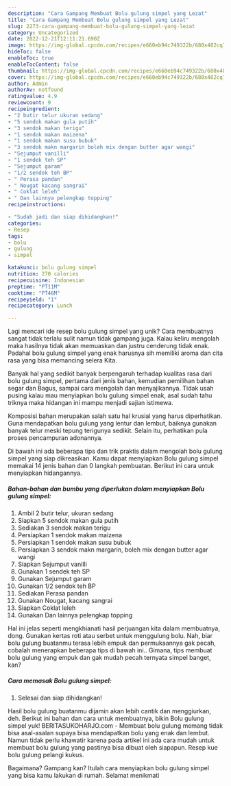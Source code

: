```yaml
---
description: "Cara Gampang Membuat Bolu gulung simpel yang Lezat"
title: "Cara Gampang Membuat Bolu gulung simpel yang Lezat"
slug: 2273-cara-gampang-membuat-bolu-gulung-simpel-yang-lezat
category: Uncategorized
date: 2022-12-21T12:11:21.690Z
image: https://img-global.cpcdn.com/recipes/e660eb94c749322b/680x482cq70/bolu-gulung-simpel-foto-resep-utama.jpg
hideToc: false
enableToc: true
enableTocContent: false
thumbnail: https://img-global.cpcdn.com/recipes/e660eb94c749322b/680x482cq70/bolu-gulung-simpel-foto-resep-utama.jpg
cover: https://img-global.cpcdn.com/recipes/e660eb94c749322b/680x482cq70/bolu-gulung-simpel-foto-resep-utama.jpg
author: Admin
authorAv: notfound
ratingvalue: 4.9
reviewcount: 9
recipeingredient:
- "2 butir telur ukuran sedang"
- "5 sendok makan gula putih"
- "3 sendok makan terigu"
- "1 sendok makan maizena"
- "1 sendok makan susu bubuk"
- "3 sendok makn margarin boleh mix dengan butter agar wangi"
- "Sejumput vanilli"
- "1 sendek teh SP"
- "Sejumput garam"
- "1/2 sendok teh BP"
- " Perasa pandan"
- " Nougat kacang sangrai"
- " Coklat leleh"
- " Dan lainnya pelengkap topping"
recipeinstructions:

- "Sudah jadi dan siap dihidangkan!"
categories:
- Resep
tags:
- bolu
- gulung
- simpel

katakunci: bolu gulung simpel 
nutrition: 270 calories
recipecuisine: Indonesian
preptime: "PT11M"
cooktime: "PT46M"
recipeyield: "1"
recipecategory: Lunch

---
```





Lagi mencari ide resep bolu gulung simpel yang unik? Cara membuatnya sangat tidak terlalu sulit namun tidak gampang juga. Kalau keliru mengolah maka hasilnya tidak akan memuaskan dan justru cenderung tidak enak. Padahal bolu gulung simpel yang enak harusnya sih memiliki aroma dan cita rasa yang bisa memancing selera Kita.





Banyak hal yang sedikit banyak berpengaruh terhadap kualitas rasa dari bolu gulung simpel, pertama dari jenis bahan, kemudian pemilihan bahan segar dan Bagus, sampai cara mengolah dan menyajikannya. Tidak usah pusing kalau mau menyiapkan bolu gulung simpel enak,      asal sudah tahu triknya maka hidangan ini mampu menjadi sajian istimewa.














Komposisi bahan merupakan salah satu hal krusial yang harus diperhatikan. Guna mendapatkan bolu gulung yang lentur dan lembut, baiknya gunakan banyak telur meski tepung terigunya sedikit. Selain itu, perhatikan pula proses pencampuran adonannya.






Di bawah ini ada beberapa tips dan trik praktis dalam mengolah bolu gulung simpel yang siap dikreasikan. Kamu dapat menyiapkan Bolu gulung simpel memakai 14 jenis bahan dan 0 langkah pembuatan. Berikut ini cara untuk menyiapkan hidangannya.

<!--inarticleads1-->

##### Bahan-bahan dan bumbu yang diperlukan dalam menyiapkan Bolu gulung simpel:

1. Ambil 2 butir telur, ukuran sedang
1. Siapkan 5 sendok makan gula putih
1. Sediakan 3 sendok makan terigu
1. Persiapkan 1 sendok makan maizena
1. Persiapkan 1 sendok makan susu bubuk
1. Persiapkan 3 sendok makn margarin, boleh mix dengan butter agar wangi
1. Siapkan Sejumput vanilli
1. Gunakan 1 sendek teh SP
1. Gunakan Sejumput garam
1. Gunakan 1/2 sendok teh BP
1. Sediakan  Perasa pandan
1. Gunakan  Nougat, kacang sangrai
1. Siapkan  Coklat leleh
1. Gunakan  Dan lainnya pelengkap topping


Hal ini jelas seperti mengkhianati hasil perjuangan kita dalam membuatnya, dong. Gunakan kertas roti atau serbet untuk menggulung bolu. Nah, biar bolu gulung buatanmu terasa lebih empuk dan permukaannya gak pecah, cobalah menerapkan beberapa tips di bawah ini.. Gimana, tips membuat bolu gulung yang empuk dan gak mudah pecah ternyata simpel banget, kan? 

<!--inarticleads2-->

##### Cara memasak Bolu gulung simpel:


1. Selesai dan siap dihidangkan!

Hasil bolu gulung buatanmu dijamin akan lebih cantik dan menggiurkan, deh. Berikut ini bahan dan cara untuk membuatnya, bikin Bolu gulung simpel yuk! BERITASUKOHARJO.com - Membuat bolu gulung memang tidak bisa asal-asalan supaya bisa mendapatkan bolu yang enak dan lembut. Namun tidak perlu khawatir karena pada artikel ini ada cara mudah untuk membuat bolu gulung yang pastinya bisa dibuat oleh siapapun. Resep kue bolu gulung pelangi kukus. 

Bagaimana? Gampang kan? Itulah cara menyiapkan bolu gulung simpel yang bisa kamu lakukan di rumah. Selamat menikmati

